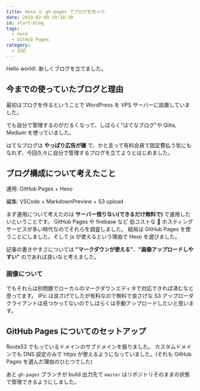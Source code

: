 ```yaml
---
title: Hexo と gh-pages でブログを作った
date: 2019-02-09 19:10:20
id: start-blog
tags:
  - hexo
  - GitHub Pages
category:
  - 日記
---
```


Hello world!. 新しくブログを立てました。

## 今までの使っていたブログと理由

最初はブログを作るということで WordPress を VPS サーバーに設置していました。

でも自分で管理するのがだるくなって、しばらく"はてなブログ"や Qiita, Medium を使っていました。

はてなブログは **やっぱり広告が嫌** で、かと言って有料会員で固定費払う気にもなれず、今回久々に自分で管理するブログを立てようとはじめました。

## ブログ構成について考えたこと

運用: GitHub Pages + Hexo

編集: VSCode + MarkdownPreview + S3 upload

まず運用について考えたのは **サーバー借りない(できるだけ無料で)** で運用したいということです。
GitHub Pages や firebase など 低コストな  ホスティングサービスが多い時代なのでそれらを調査しました。
結局は GitHub Pages を使うことにしました。そして js が使えるという理由で Hexo を選びました。

記事の書きやすさについては **"マークダウンが使える"**、**"画像アップロードしやすい"** のであれば良いなと考えました。

### 画像について

でもそれらは別問題でローカルのマークダウンエディタで対応できれば済むなと思ってます。
iPic は良さげでしたが有料なので無料で良さげな S3 アップローダクライアントは見つかってないのでしばらくは手動アップロードしたいと思います。

## GitHub Pages についてのセットアップ

Route53 でもっているドメインのサブドメインを振りました。
カスタムドメインでも DNS 設定のみで https が使えるようになっていました。(それも GitHub Pages を選んだ理由のひとつでした)

あと `gh-pages` ブランチが build 出力先で `master` はリポジトリそのままの状態で管理できるようにしました。
